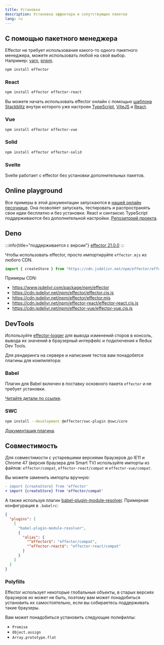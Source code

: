 ```yaml
---
title: Установка
description: Установка эффектора и сопутствующих пакетов
lang: ru
---
```


## С помощью пакетного менеджера

Effector не требует использования какого-то одного пакетного менеджера, можете использовать любой на свой выбор.<br/>
Например: [yarn](https://yarnpkg.com/), [pnpm](https://pnpm.io/).

```bash
npm install effector
```

### React

```bash
npm install effector effector-react
```

Вы можете начать использовать effector онлайн с помощью [шаблона Stackblitz](https://stackblitz.com/fork/github/effector/vite-react-template) внутри которого уже настроен [TypeScript](https://typescriptlang.org/), [ViteJS](https://vitejs.dev/) и [React](https://reactjs.org/).

### Vue

```bash
npm install effector effector-vue
```

### Solid

```bash
npm install effector effector-solid
```

### Svelte

Svelte работает с effector без установки дополнительных пакетов.

## Online playground

Все примеры в этой документации запускаются в [нашей онлайн песочнице](https://share.effector.dev). Она позволяет запускать, тестировать и распространять свои идеи бесплатно и без установки. React и синтаксис TypeScript поддерживаются без дополнительной настройки. [Репозиторий проекта](https://github.com/effector/repl).

## Deno

:::info{title="поддерживается с версии"}
[effector 21.0.0](https://changelog.effector.dev/#effector-21-0-0)
:::

Чтобы использовать effector, просто импортируйте `effector.mjs` из любого CDN.

```typescript
import { createStore } from "https://cdn.jsdelivr.net/npm/effector/effector.mjs";
```

Примеры CDN:

- https://www.jsdelivr.com/package/npm/effector
- https://cdn.jsdelivr.net/npm/effector/effector.cjs.js
- https://cdn.jsdelivr.net/npm/effector/effector.mjs
- https://cdn.jsdelivr.net/npm/effector-react/effector-react.cjs.js
- https://cdn.jsdelivr.net/npm/effector-vue/effector-vue.cjs.js

## DevTools

Используйте [effector-logger](https://github.com/effector/logger) для вывода изменений сторов в консоль, вывода их значений в браузерный интерфейс и подключения к Redux Dev Tools.

Для рендеринга на сервере и написания тестов вам понадобятся плагины для компилятора:

### Babel

Плагин для Babel включен в поставку основного пакета `effector` и не требует установки.

[Читайте детали по ссылке](/ru/api/effector/babel-plugin).

### SWC

```bash
npm install --development @effector/swc-plugin @swc/core
```

[Документация плагина](https://github.com/effector/swc-plugin).

## Совместимость

Для совместимости с устаревшими версиями браузеров до IE11 и Chrome 47 (версия браузера для Smart TV) используйте импорты из файлов: `effector/compat`, `effector-react/compat` и `effector-vue/compat`.

Вы можете заменить импорты вручную:

```diff
- import {createStore} from 'effector'
+ import {createStore} from 'effector/compat'
```

А также используя плагин [babel-plugin-module-resolver](https://github.com/tleunen/babel-plugin-module-resolver).
Примерная конфигурация в `.babelrc`:

```json
{
  "plugins": [
    [
      "babel-plugin-module-resolver",
      {
        "alias": {
          "^effector$": "effector/compat",
          "^effector-react$": "effector-react/compat"
        }
      }
    ]
  ]
}
```

### Polyfills

Effector использует некоторые глобальные объекты, в старых версиях браузеров их может не быть, поэтому вам может понадобиться установить их самостоятельно, если вы собираетесь поддерживать такие браузеры.

Вам может понадобиться установить следующие полифиллы:

- `Promise`
- `Object.assign`
- `Array.prototype.flat`
